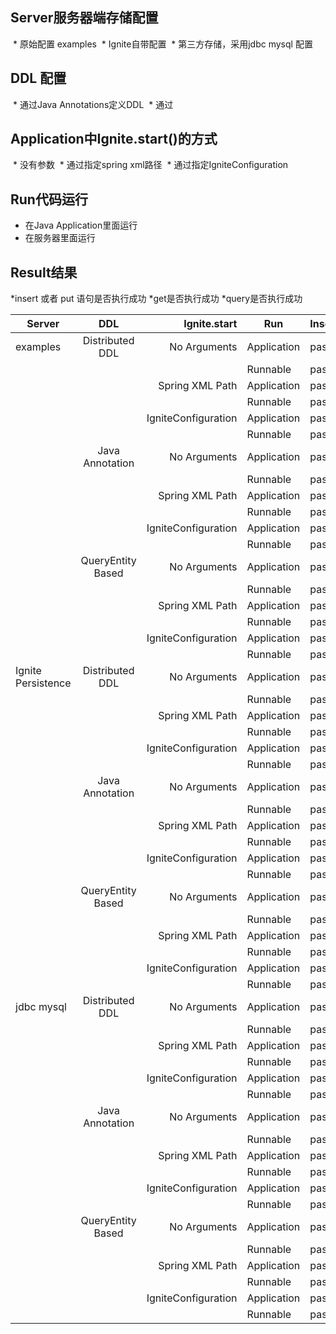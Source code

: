 ## Server服务器端存储配置
  * 原始配置 examples
  * Ignite自带配置
  * 第三方存储，采用jdbc mysql 配置

## DDL 配置
  * 通过Java Annotations定义DDL
  * 通过
  
## Application中Ignite.start()的方式  
  * 没有参数
  * 通过指定spring xml路径
  * 通过指定IgniteConfiguration
  
## Run代码运行  
  * 在Java Application里面运行 
  * 在服务器里面运行
  
## Result结果  
  *insert 或者 put 语句是否执行成功
  *get是否执行成功
  *query是否执行成功

| Server        | DDL             | Ignite.start      | Run       | Insert | Get| Query|
| ------------- |:---------------:| -----------------:|-----------|--------|-----|------|
| examples      |Distributed DDL  | No Arguments      |Application|pass    |pass |pass  |
|                  |                 |                   |Runnable   |pass    |pass |pass  |
|                  |                 | Spring XML Path   |Application|pass    |pass |pass  |
|                  |                 |                   |Runnable   |pass    |pass |pass  |
|                  |                 |IgniteConfiguration|Application|pass    |pass |pass  |
|                  |                 |                   |Runnable   |pass    |pass |pass  |
|                  |Java Annotation  | No Arguments      |Application|pass    |pass |pass  |
|                  |                 |                   |Runnable   |pass    |pass |pass  |
|                  |                 | Spring XML Path   |Application|pass    |pass |pass  |
|                  |                 |                   |Runnable   |pass    |pass |pass  |
|                  |                 |IgniteConfiguration|Application|pass    |pass |pass  |
|                  |                 |                   |Runnable   |pass    |pass |pass  |
|                  |QueryEntity Based| No Arguments      |Application|pass    |pass |pass  |
|                  |                 |                   |Runnable   |pass    |pass |pass  |
|                  |                 | Spring XML Path   |Application|pass    |pass |pass  |
|                  |                 |                   |Runnable   |pass    |pass |pass  |
|                  |                 |IgniteConfiguration|Application|pass    |pass |pass  |
|                  |                 |                   |Runnable   |pass    |pass |pass  |
|Ignite Persistence|Distributed DDL  | No Arguments      |Application|pass    |pass |pass  |
|                  |                 |                   |Runnable   |pass    |pass |pass  |
|                  |                 | Spring XML Path   |Application|pass    |pass |pass  |
|                  |                 |                   |Runnable   |pass    |pass |pass  |
|                  |                 |IgniteConfiguration|Application|pass    |pass |pass  |
|                  |                 |                   |Runnable   |pass    |pass |pass  |
|                  |Java Annotation  | No Arguments      |Application|pass    |pass |pass  |
|                  |                 |                   |Runnable   |pass    |pass |pass  |
|                  |                 | Spring XML Path   |Application|pass    |pass |pass  |
|                  |                 |                   |Runnable   |pass    |pass |pass  |
|                  |                 |IgniteConfiguration|Application|pass    |pass |pass  |
|                  |                 |                   |Runnable   |pass    |pass |pass  |
|                  |QueryEntity Based| No Arguments      |Application|pass    |pass |pass  |
|                  |                 |                   |Runnable   |pass    |pass |pass  |
|                  |                 | Spring XML Path   |Application|pass    |pass |pass  |
|                  |                 |                   |Runnable   |pass    |pass |pass  |
|                  |                 |IgniteConfiguration|Application|pass    |pass |pass  |
|                  |                 |                   |Runnable   |pass    |pass |pass  |
| jdbc mysql       |Distributed DDL  | No Arguments      |Application|pass    |pass |pass  |
|                  |                 |                   |Runnable   |pass    |pass |pass  |
|                  |                 | Spring XML Path   |Application|pass    |pass |pass  |
|                  |                 |                   |Runnable   |pass    |pass |pass  |
|                  |                 |IgniteConfiguration|Application|pass    |pass |pass  |
|                  |                 |                   |Runnable   |pass    |pass |pass  |
|                  |Java Annotation  | No Arguments      |Application|pass    |pass |pass  |
|                  |                 |                   |Runnable   |pass    |pass |pass  |
|                  |                 | Spring XML Path   |Application|pass    |pass |pass  |
|                  |                 |                   |Runnable   |pass    |pass |pass  |
|                  |                 |IgniteConfiguration|Application|pass    |pass |pass  |
|                  |                 |                   |Runnable   |pass    |pass |pass  |
|                  |QueryEntity Based| No Arguments      |Application|pass    |pass |pass  |
|                  |                 |                   |Runnable   |pass    |pass |pass  |
|                  |                 | Spring XML Path   |Application|pass    |pass |pass  |
|                  |                 |                   |Runnable   |pass    |pass |pass  |
|                  |                 |IgniteConfiguration|Application|pass    |pass |pass  |
|                  |                 |                   |Runnable   |pass    |pass |pass  |
